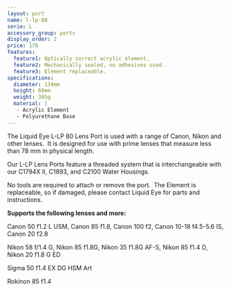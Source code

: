 ```yaml
---
layout: port
name: l-lp-80
serie: L
accessory_group: ports
display_order: 2
price: 170
features:
  feature1: Optically correct acrylic element.
  feature2: Mechanically sealed, no adhesives used.
  feature3: Element replaceable.
specifications:
  diameter: 134mm
  height: 60mm
  weight: 305g
  material: |
   - Acrylic Element
   - Polyurethane Base
---
```

The Liquid Eye L-LP 80 Lens Port is used with a range of Canon, Nikon and other lenses.  It is designed for use with prime lenses that measure less than 78 mm in physical length.

Our L-LP Lens Ports feature a threaded system that is interchangeable with our C1794X II, C1893, and C2100 Water Housings.  

No tools are required to attach or remove the port.  The Element is replaceable, so if damaged, please contact Liquid Eye for parts and instructions.

**Supports the following lenses and more:**

Canon	50 f1.2 L USM, Canon 85 f1.8, Canon	100 f2, Canon	10-18 f4.5-5.6 IS, Canon 20 f2.8

Nikon	58 f/1.4 G, Nikon	85 f1.8G, Nikon	35 f1.8G AF-S, Nikon 85 f1.4 D, Nikon 20 f1.8 G ED

Sigma 50 f1.4 EX DG HSM Art

Rokinon 85 f1.4
